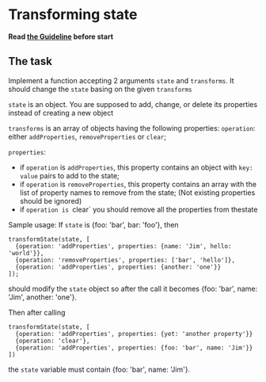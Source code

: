 # Transforming state

**Read [the Guideline](https://github.com/mate-academy/js_task-guideline/blob/master/README.md) before start**

## The task
Implement a function accepting 2 arguments `state` and `transforms`. It should change the `state` basing on the given `transforms`
 
`state` is an object. You are supposed to add, change, or delete its properties instead of creating a new object
 
`transforms` is an array of objects having the following properties: 
`operation`: either `addProperties`, `removeProperties` or `clear`;
 
 `properties`:
 - if `operation` is `addProperties`, this property contains an object with `key: value` pairs to add to the state;
 - if `operation` is `removeProperties`, this property contains an array with the list of property names to remove from the state; (Not existing properties should be ignored)
- if `operation is `clear` you should remove all the properties from thestate
 
Sample usage:
If `state` is {foo: 'bar', bar: 'foo'}, then
```
transformState(state, [
  {operation: 'addProperties', properties: {name: 'Jim', hello: 'world'}},
  {operation: 'removeProperties', properties: ['bar', 'hello']},
  {operation: 'addProperties', properties: {another: 'one'}}
]);
```
 
should modify the `state` object so after the call it becomes
{foo: 'bar', name: 'Jim', another: 'one'}.
 
Then after calling
```
transformState(state, [
  {operation: 'addProperties', properties: {yet: 'another property'}}
  {operation: 'clear'},
  {operation: 'addProperties', properties: {foo: 'bar', name: 'Jim'}}
])
```
the `state` variable must contain
{foo: 'bar', name: 'Jim'}.
